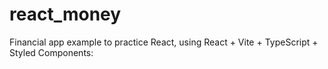 # react_money

Financial app example to practice React, using React + Vite + TypeScript + Styled Components:
